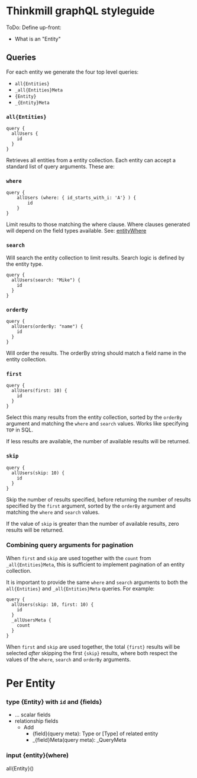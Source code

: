 # Thinkmill graphQL styleguide

ToDo: Define up-front:

- What is an "Entity"

## Queries

For each entity we generate the four top level queries:

- `all{Entities}`
- `_all{Entities}Meta`
- `{Entity}`
- `_{Entity}Meta`

### `all{Entities}`

```gql
query {
  allUsers {
    id
  }
}
```

Retrieves all entities from a entity collection. Each entity can accept a standard list of query arguments. These are:

### `where`

```gql
query {
    allUsers (where: { id_starts_with_i: 'A'} ) {
        id
    }
}
```

Limit results to those matching the where clause. Where clauses generated will depend on the field types available. See: [entityWhere]()

### `search`

Will search the entity collection to limit results. Search logic is defined by the entity type.

```gql
query {
  allUsers(search: "Mike") {
    id
  }
}
```

### `orderBy`

```gql
query {
  allUsers(orderBy: "name") {
    id
  }
}
```

Will order the results. The orderBy string should match a field name in the entity collection.

### `first`

```gql
query {
  allUsers(first: 10) {
    id
  }
}
```

Select this many results from the entity collection, sorted by the `orderBy` argument and matching the `where` and `search` values. Works like specifying `TOP` in SQL.

If less results are available, the number of available results will be returned.

### `skip`

```gql
query {
  allUsers(skip: 10) {
    id
  }
}
```

Skip the number of results specified, before returning the number of results specified by the `first` argument, sorted by the `orderBy` argument and matching the `where` and `search` values.

If the value of `skip` is greater than the number of available results, zero results will be returned.

### Combining query arguments for pagination

When `first` and `skip` are used together with the `count` from `_all{Entities}Meta`, this is sufficient to implement pagination of an entity collection.

It is important to provide the same `where` and `search` arguments to both the `all{Entities}` and `_all{Entities}Meta` queries. For example:

```gql
query {
  allUsers(skip: 10, first: 10) {
    id
  }
  _allUsersMeta {
    count
  }
}
```

When `first` and `skip` are used together, the total `{first}` results will be selected _after_ skipping the first `{skip}` results, where both respect the values of the `where`, `search` and `orderBy` arguments.

# Per Entity

### type {Entity} with `id` and {fields}

- ... scalar fields
- relationship fields
  - Add
    - {field}(query meta): Type or [Type] of related entity
    - \_{field}Meta(query meta): \_QueryMeta

### input {entity}(where)

all{Entity}()
